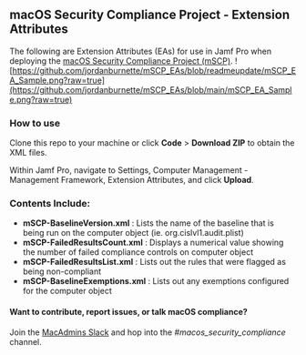 ## macOS Security Compliance Project - Extension Attributes
The following are Extension Attributes (EAs) for use in Jamf Pro when deploying the [macOS Security Compliance Project (mSCP)](https://github.com/usnistgov/macos_security).
![https://github.com/jordanburnette/mSCP_EAs/blob/readmeupdate/mSCP_EA_Sample.png?raw=true](https://github.com/jordanburnette/mSCP_EAs/blob/main/mSCP_EA_Sample.png?raw=true)
### How to use
Clone this repo to your machine or click **Code** > **Download ZIP** to obtain the XML files. 

Within Jamf Pro, navigate to Settings, Computer Management - Management Framework, Extension Attributes, and click **Upload**.

### Contents Include:
- **mSCP-BaselineVersion.xml** : Lists the name of the baseline that is being run on the computer object (ie. org.cislvl1.audit.plist)
- **mSCP-FailedResultsCount.xml** : Displays a numerical value showing the number of failed compliance controls on computer object
- **mSCP-FailedResultsList.xml** : Lists out the rules that were flagged as being non-compliant
- **mSCP-BaselineExemptions.xml** : Lists out any exemptions configured for the computer object

#### Want to contribute, report issues, or talk macOS compliance?
Join the [MacAdmins Slack](https://www.macadmins.org/) and hop into the *#macos_security_compliance* channel.
